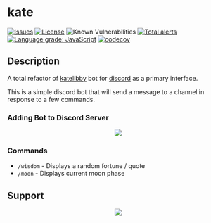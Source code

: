 kate
=========


[![Issues](https://img.shields.io/github/issues/wh-iterabb-it/kate/.svg)](https://github.com/wh-iterabb-it/kate/issues)
[![License](https://img.shields.io/badge/license-GPL-blue.svg)](https://github.com/wh-iterabb-it/kate/blob/main/LICENSE)
![Known Vulnerabilities](https://snyk.io/test/github/wh-iterabb-it/kate/badge.svg) 
[![Total alerts](https://img.shields.io/lgtm/alerts/g/wh-iterabb-it/kate.svg?logo=lgtm&logoWidth=18)](https://lgtm.com/projects/g/wh-iterabb-it/kate/alerts/) 
[![Language grade: JavaScript](https://img.shields.io/lgtm/grade/javascript/g/wh-iterabb-it/kate.svg?logo=lgtm&logoWidth=18)](https://lgtm.com/projects/g/wh-iterabb-it/kate/context:javascript)
[![codecov](https://codecov.io/gh/wh-iterabb-it/kate/branch/master/graph/badge.svg)](https://codecov.io/gh/wh-iterabb-it/kate)

## Description

A total refactor of [katelibby](https://github.com/wh-iterabb-it/katelibby) bot for [discord](https://discord.com/) as a primary interface. 

This is a simple discord bot that will send a message to a channel in response to a few commands.

### Adding Bot to Discord Server 


<div align="center"> 
  <p>
    <a href="https://discord.com/api/oauth2/authorize?client_id=999402528632483871&redirect_uri=https%3A%2F%2Fcruciblebot-oauth.herokuapp.com%2F&response_type=code&scope=identify">
      <img src="https://img.shields.io/badge/Add_To_Discord-20232A.svg?logo=discord&logoColor=%7289DA&style=for-the-badge" />
    </a>
  </p>
</div>


### Commands

* `/wisdom` - Displays a random fortune / quote
* `/moon` - Displays current moon phase



## Support 

<div align="center"> 
  <p>
    <a href="https://top.gg/servers/1011299565674172436/join">
      <img src="https://img.shields.io/badge/Join_our_discord-20232A.svg?logo=discord&logoColor=%7289DA&style=for-the-badge" />
    </a>
  </p>
  
</div>


